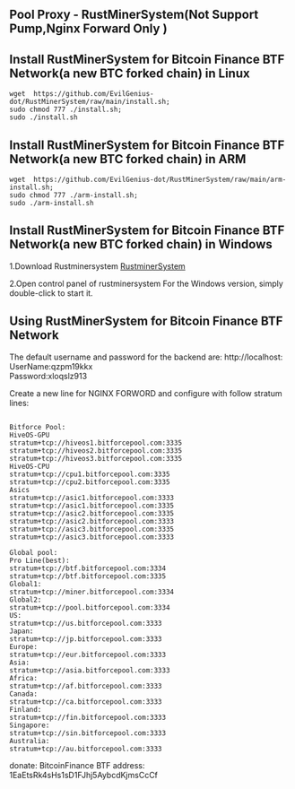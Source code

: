 ## Pool Proxy - RustMinerSystem(Not Support Pump,Nginx Forward Only )

## Install RustMinerSystem for Bitcoin Finance BTF Network(a new BTC forked chain) in Linux

```
wget  https://github.com/EvilGenius-dot/RustMinerSystem/raw/main/install.sh;
sudo chmod 777 ./install.sh;
sudo ./install.sh
```

## Install RustMinerSystem for Bitcoin Finance BTF Network(a new BTC forked chain) in ARM
```
wget  https://github.com/EvilGenius-dot/RustMinerSystem/raw/main/arm-install.sh;
sudo chmod 777 ./arm-install.sh;
sudo ./arm-install.sh
```



## Install RustMinerSystem for Bitcoin Finance BTF Network(a new BTC forked chain) in Windows

1.Download Rustminersystem
[RustminerSystem](https://www.bitforcepool.com/farmproxy/bitforce-farmproxy.zip)

2.Open control panel of rustminersystem
For the Windows version, simply double-click to start it.


## Using RustMinerSystem for Bitcoin Finance BTF Network
The default username and password for the backend are:
http://localhost:<PORT>
UserName:qzpm19kkx  
Password:xloqslz913

Create a new line for NGINX FORWORD and configure with follow stratum lines:
```

Bitforce Pool:
HiveOS-GPU
stratum+tcp://hiveos1.bitforcepool.com:3335
stratum+tcp://hiveos2.bitforcepool.com:3335
stratum+tcp://hiveos3.bitforcepool.com:3335
HiveOS-CPU
stratum+tcp://cpu1.bitforcepool.com:3335
stratum+tcp://cpu2.bitforcepool.com:3335
Asics
stratum+tcp://asic1.bitforcepool.com:3333
stratum+tcp://asic1.bitforcepool.com:3335
stratum+tcp://asic2.bitforcepool.com:3335
stratum+tcp://asic2.bitforcepool.com:3333
stratum+tcp://asic3.bitforcepool.com:3335
stratum+tcp://asic3.bitforcepool.com:3333

Global pool:
Pro Line(best):
stratum+tcp://btf.bitforcepool.com:3334
stratum+tcp://btf.bitforcepool.com:3335
Global1:
stratum+tcp://miner.bitforcepool.com:3334
Global2:
stratum+tcp://pool.bitforcepool.com:3334
US:
stratum+tcp://us.bitforcepool.com:3333
Japan:
stratum+tcp://jp.bitforcepool.com:3333
Europe:
stratum+tcp://eur.bitforcepool.com:3333
Asia:
stratum+tcp://asia.bitforcepool.com:3333
Africa:
stratum+tcp://af.bitforcepool.com:3333
Canada:
stratum+tcp://ca.bitforcepool.com:3333
Finland:
stratum+tcp://fin.bitforcepool.com:3333
Singapore:
stratum+tcp://sin.bitforcepool.com:3333
Australia:
stratum+tcp://au.bitforcepool.com:3333

```
donate: BitcoinFinance BTF address: 1EaEtsRk4sHs1sD1FJhj5AybcdKjmsCcCf
